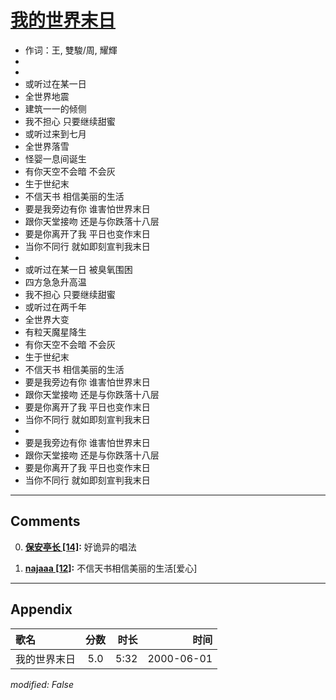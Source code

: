 # [我的世界末日](https://music.163.com/song?id=27506291)

* 作词：王, 雙駿/周, 耀輝
*
*
* 或听过在某一日
* 全世界地震
* 建筑一一的倾侧
* 我不担心 只要继续甜蜜
* 或听过来到七月
* 全世界落雪
* 怪婴一息间诞生
* 有你天空不会暗  不会灰
* 生于世纪末
* 不信天书  相信美丽的生活
* 要是我旁边有你 谁害怕世界末日
* 跟你天堂接吻 还是与你跌落十八层
* 要是你离开了我 平日也变作末日
* 当你不同行 就如即刻宣判我末日
* 
* 或听过在某一日 被臭氧围困
* 四方急急升高温
* 我不担心 只要继续甜蜜
* 或听过在两千年
* 全世界大变
* 有粒天魔星降生
* 有你天空不会暗  不会灰
* 生于世纪末
* 不信天书  相信美丽的生活
* 要是我旁边有你 谁害怕世界末日
* 跟你天堂接吻 还是与你跌落十八层
* 要是你离开了我 平日也变作末日
* 当你不同行 就如即刻宣判我末日
* 
* 要是我旁边有你 谁害怕世界末日
* 跟你天堂接吻 还是与你跌落十八层
* 要是你离开了我 平日也变作末日
* 当你不同行 就如即刻宣判我末日


---

## Comments
0. **[保安亭长 \[14\]](https://music.163.com/#/user/home?id=16414535):** 好诡异的唱法

1. **[najaaa \[12\]](https://music.163.com/#/user/home?id=66102503):** 不信天书相信美丽的生活[爱心]



---

## Appendix

|歌名|分数|时长|时间|
|:---|:---:|---:|---:|
|我的世界末日|5.0|5:32|2000-06-01

*modified: False*